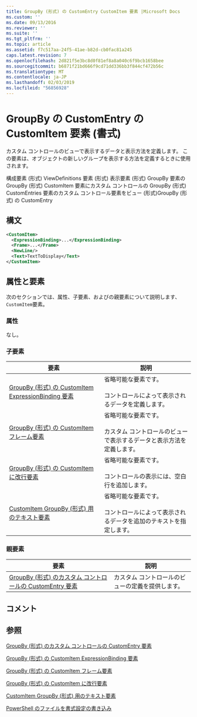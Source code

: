 ```yaml
---
title: GroupBy (形式) の CustomEntry CustomItem 要素 |Microsoft Docs
ms.custom: ''
ms.date: 09/13/2016
ms.reviewer: ''
ms.suite: ''
ms.tgt_pltfrm: ''
ms.topic: article
ms.assetid: f7c517aa-24f5-41ae-b82d-cb0fac81a245
caps.latest.revision: 7
ms.openlocfilehash: 2d821f5e3bc8d0f81ef8a8a040c6f9bcb1658bee
ms.sourcegitcommit: b6871f21bd666f9cd71dd336bb3f844cf472b56c
ms.translationtype: MT
ms.contentlocale: ja-JP
ms.lasthandoff: 02/03/2019
ms.locfileid: "56856928"
---
```

# <a name="customitem-element-for-customentry-for-groupby-format"></a>GroupBy の CustomEntry の CustomItem 要素 (書式)

カスタム コントロールのビューで表示するデータと表示方法を定義します。 この要素は、オブジェクトの新しいグループを表示する方法を定義するときに使用されます。

構成要素 (形式) ViewDefinitions 要素 (形式) 表示要素 (形式) GroupBy 要素の GroupBy (形式) CustomItem 要素にカスタム コントロールの GroupBy (形式) CustomEntries 要素のカスタム コントロール要素をビュー (形式)GroupBy (形式) の CustomEntry

## <a name="syntax"></a>構文

```xml
<CustomItem>
  <ExpressionBinding>...</ExpressionBinding>
  <Frame>...</Frame>
  <NewLine/>
  <Text>TextToDisplay</Text>
</CustomItem>
```

## <a name="attributes-and-elements"></a>属性と要素

次のセクションでは、属性、子要素、およびの親要素について説明します、`CustomItem`要素。

### <a name="attributes"></a>属性

なし。

### <a name="child-elements"></a>子要素

|要素|説明|
|-------------|-----------------|
|[GroupBy (形式) の CustomItem ExpressionBinding 要素](./expressionbinding-element-for-customitem-for-groupby-format.md)|省略可能な要素です。<br /><br /> コントロールによって表示されるデータを定義します。|
|[GroupBy (形式) の CustomItem フレーム要素](./frame-element-for-customitem-for-groupby-format.md)|省略可能な要素です。<br /><br /> カスタム コントロールのビューで表示するデータと表示方法を定義します。|
|[GroupBy (形式) の CustomItem に改行要素](./newline-element-for-customitem-for-groupby-format.md)|省略可能な要素です。<br /><br /> コントロールの表示には、空白行を追加します。|
|[CustomItem GroupBy (形式) 用のテキスト要素](./text-element-for-customitem-for-groupby-format.md)|省略可能な要素です。<br /><br /> コントロールによって表示されるデータを追加のテキストを指定します。|

### <a name="parent-elements"></a>親要素

|要素|説明|
|-------------|-----------------|
|[GroupBy (形式) のカスタム コントロールの CustomEntry 要素](./customentry-element-for-customcontrol-for-groupby-format.md)|カスタム コントロールのビューの定義を提供します。|

## <a name="remarks"></a>コメント

## <a name="see-also"></a>参照

[GroupBy (形式) のカスタム コントロールの CustomEntry 要素](./customentry-element-for-customcontrol-for-groupby-format.md)

[GroupBy (形式) の CustomItem ExpressionBinding 要素](./expressionbinding-element-for-customitem-for-groupby-format.md)

[GroupBy (形式) の CustomItem フレーム要素](./frame-element-for-customitem-for-groupby-format.md)

[GroupBy (形式) の CustomItem に改行要素](./newline-element-for-customitem-for-groupby-format.md)

[CustomItem GroupBy (形式) 用のテキスト要素](./text-element-for-customitem-for-groupby-format.md)

[PowerShell のファイルを書式設定の書き込み](./writing-a-powershell-formatting-file.md)
